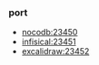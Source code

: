 ### port
- [nocodb:23450](http://localhost:23450)
- [infisical:23451](http://localhost:23451)
- [excalidraw:23452](http://localhost:23452)
